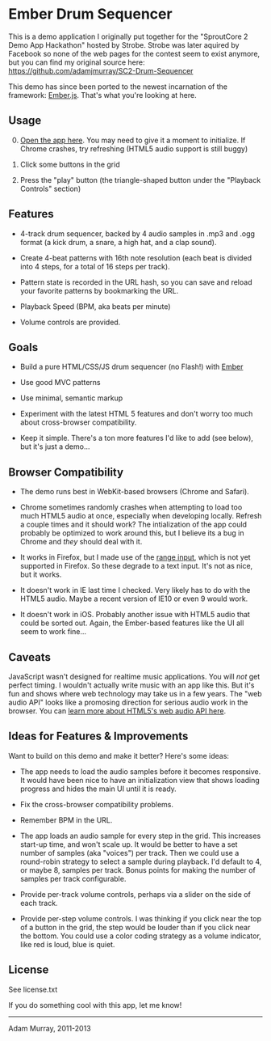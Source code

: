 Ember Drum Sequencer 
====================

This is a demo application I originally put together for the "SproutCore 2 Demo App Hackathon" hosted by Strobe. Strobe was later aquired by Facebook so none of the web pages for the contest seem to exist anymore, but you can find my original source here: https://github.com/adamjmurray/SC2-Drum-Sequencer

This demo has since been ported to the newest incarnation of the framework: [Ember.js](http://emberjs.com/). That's what you're looking at here.


Usage
-----
   0. [Open the app here](http://adamjmurray.github.com/Ember-Drum-Sequencer). You may need to give it a moment to initialize. If Chrome crashes, try refreshing (HTML5 audio support is still buggy)

   0. Click some buttons in the grid

   0. Press the "play" button (the triangle-shaped button under the "Playback Controls" section)


Features
--------
   * 4-track drum sequencer, backed by 4 audio samples in .mp3 and .ogg format (a kick drum, a snare, a high hat, and a clap sound).

   * Create 4-beat patterns with 16th note resolution (each beat is divided into 4 steps, for a total of 16 steps per track).

   * Pattern state is recorded in the URL hash, so you can save and reload your favorite patterns by bookmarking the URL.

   * Playback Speed (BPM, aka beats per minute) 

   * Volume controls are provided.


Goals
-----
   * Build a pure HTML/CSS/JS drum sequencer (no Flash!) with [Ember](http://emberjs.com/)

   * Use good MVC patterns

   * Use minimal, semantic markup

   * Experiment with the latest HTML 5 features and don't worry too much about cross-browser compatibility.

   * Keep it simple. There's a ton more features I'd like to add (see below), but it's just a demo...


Browser Compatibility
---------------------
   * The demo runs best in WebKit-based browsers (Chrome and Safari). 

   * Chrome sometimes randomly crashes when attempting to load too much HTML5 audio at once, especially when developing locally. Refresh a couple times and it should work? The intialization of the app could probably be optimized to work around this, but I believe its a bug in Chrome and *they* should deal with it.

   * It works in Firefox, but I made use of the [range input](http://www.w3.org/wiki/HTML/Elements/input/range), which is not yet supported in Firefox. So these degrade to a text input. It's not as nice, but it works.

   * It doesn't work in IE last time I checked. Very likely has to do with the HTML5 audio. Maybe a recent version of IE10 or even 9 would work. 

   * It doesn't work in iOS. Probably another issue with HTML5 audio that could be sorted out. Again, the Ember-based features like the UI all seem to work fine...


Caveats
-------
JavaScript wasn't designed for realtime music applications. You will _not_ get perfect timing. I wouldn't actually write music with an app like this. But it's fun and shows where web technology may take us in a few years. The "web audio API" looks like a promosing direction for serious audio work in the browser. You can [learn more about HTML5's web audio API here](http://www.html5rocks.com/en/tutorials/webaudio/intro/).


Ideas for Features & Improvements
---------------------------------
Want to build on this demo and make it better? Here's some ideas:

   * The app needs to load the audio samples before it becomes responsive. It would have been nice to have an initialization view that shows loading progress and hides the main UI until it is ready.

   * Fix the cross-browser compatibility problems.

   * Remember BPM in the URL.

   * The app loads an audio sample for every step in the grid. This increases start-up time, and won't scale up. It would be better to have a set number of samples (aka "voices") per track. Then we could use a round-robin strategy to select a sample during playback. I'd default to 4, or maybe 8, samples per track. Bonus points for making the number of samples per track configurable.

   * Provide per-track volume controls, perhaps via a slider on the side of each track.

   * Provide per-step volume controls. I was thinking if you click near the top of a button in the grid, the step would be louder than if you click near the bottom. You could use a color coding strategy as a volume indicator, like red is loud, blue is quiet.


License
-------
See license.txt

If you do something cool with this app, let me know!

-----------------
Adam Murray, 2011-2013